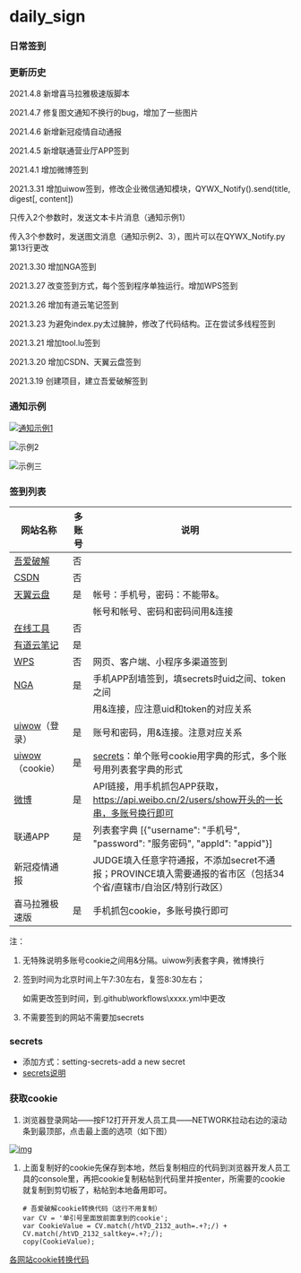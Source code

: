 # daily_sign

### 日常签到

### **更新历史**

2021.4.8 新增喜马拉雅极速版脚本

2021.4.7 修复图文通知不换行的bug，增加了一些图片

2021.4.6 新增新冠疫情自动通报

2021.4.5 新增联通营业厅APP签到

2021.4.1 增加微博签到

2021.3.31 增加uiwow签到，修改企业微信通知模块，QYWX_Notify().send(title, digest[, content])

 只传入2个参数时，发送文本卡片消息（通知示例1）


传入3个参数时，发送图文消息（通知示例2、3），图片可以在QYWX_Notify.py第13行更改


2021.3.30 增加NGA签到

2021.3.27 改变签到方式，每个签到程序单独运行。增加WPS签到

2021.3.26 增加有道云笔记签到

2021.3.23 为避免index.py太过臃肿，修改了代码结构。正在尝试多线程签到

2021.3.21 增加tool.lu签到

2021.3.20 增加CSDN、天翼云盘签到

2021.3.19 创建项目，建立吾爱破解签到

### **通知示例**

[![通知示例1](https://camo.githubusercontent.com/1e285b19b60425c48fee3757d0d2b5d38c5eef1f9497102aecc3686de8327155/68747470733a2f2f696d616765732e67697465652e636f6d2f75706c6f6164732f696d616765732f323032312f303331392f3232343130355f63646431303566645f373934333931362e706e67)](https://camo.githubusercontent.com/1e285b19b60425c48fee3757d0d2b5d38c5eef1f9497102aecc3686de8327155/68747470733a2f2f696d616765732e67697465652e636f6d2f75706c6f6164732f696d616765732f323032312f303331392f3232343130355f63646431303566645f373934333931362e706e67)

![示例2](https://gitee.com/kxs2018/imgbed/raw/master/pic/1.jpg)

![示例三](https://gitee.com/kxs2018/imgbed/raw/master/pic/2.png)

### **签到列表**

| 网站名称                                     | 多账号 | 说明                                                         |
| -------------------------------------------- | ------ | ------------------------------------------------------------ |
| [吾爱破解](https://www.52pojie.cn/forum.php) | 否     |                                                              |
| [CSDN](https://blog.csdn.net/)               | 否     |                                                              |
| [天翼云盘](https://cloud.189.cn/)            | 是     | 帐号：手机号，密码：不能带&。                                |
|                                              |        | 帐号和帐号、密码和密码间用&连接                              |
| [在线工具](https://tool.lu/)                 | 否     |                                                              |
| [有道云笔记](https://note.youdao.com/web)    | 是     |                                                              |
| [WPS](https://vip.wps.cn/taskcenter/)        | 否     | 网页、客户端、小程序多渠道签到                               |
| [NGA](https://bbs.nga.cn/)                   | 是     | 手机APP刮墙签到，填secrets时uid之间、token之间               |
|                                              |        | 用&连接，应注意uid和token的对应关系                          |
| [uiwow](https://www.uiwow.com/)（登录）      | 是     | 账号和密码，用&连接。注意对应关系                            |
| [uiwow](https://www.uiwow.com/)（cookie）    | 是     | [secrets](https://github.com/lqkxs3608/daily_signin/blob/main/secrets.md)：单个账号cookie用字典的形式，多个账号用列表套字典的形式 |
| [微博](https://weibo.com/)                   | 是     | API链接，用手机抓包APP获取，https://api.weibo.cn/2/users/show开头的一长串，多账号换行即可 |
| 联通APP                                      | 是     | 列表套字典 [{"username": "手机号", "password": "服务密码", "appId": "appid"}] |
| 新冠疫情通报                                 |        | JUDGE填入任意字符通报，不添加secret不通报；PROVINCE填入需要通报的省市区（包括34个省/直辖市/自治区/特别行政区） |
| 喜马拉雅极速版                               | 是     | 手机抓包cookie，多账号换行即可                               |

注：

1. 无特殊说明多账号cookie之间用&分隔。uiwow列表套字典，微博换行

2. 签到时间为北京时间上午7:30左右，复签8:30左右；

   如需更改签到时间，到.github\workflows\xxxx.yml中更改

3. 不需要签到的网站不需要加secrets

### secrets

- 添加方式：setting-secrets-add a new secret
- [secrets说明](https://github.com/kxs2018/daily_sign/blob/main/secrets.md)

### **获取cookie**

1. 浏览器登录网站——按F12打开开发人员工具——NETWORK拉动右边的滚动条到最顶部，点击最上面的选项（如下图）

[![img](https://camo.githubusercontent.com/9a789c22c5051d1d8b66fa5496a90e86df80bf57a7ef94759eef403768fb4b69/68747470733a2f2f67697465652e636f6d2f6b7873323031382f696d676265642f7261772f6d61737465722f7069632f676574636f6f6b69652e6a7067)](https://camo.githubusercontent.com/9a789c22c5051d1d8b66fa5496a90e86df80bf57a7ef94759eef403768fb4b69/68747470733a2f2f67697465652e636f6d2f6b7873323031382f696d676265642f7261772f6d61737465722f7069632f676574636f6f6b69652e6a7067)

1. 上面复制好的cookie先保存到本地，然后复制相应的代码到浏览器开发人员工具的console里，再把cookie复制粘帖到代码里并按enter，所需要的cookie就复制到剪切板了，粘帖到本地备用即可。

   ```
   # 吾爱破解cookie转换代码（这行不用复制）
   var CV = '单引号里面放前面拿到的cookie';
   var CookieValue = CV.match(/htVD_2132_auth=.+?;/) + CV.match(/htVD_2132_saltkey=.+?;/);
   copy(CookieValue);
   ```

[各网站cookie转换代码](https://github.com/kxs2018/daily_signin/blob/main/cookie.md)